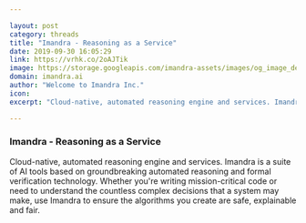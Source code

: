 ```yaml
---

layout: post
category: threads
title: "Imandra - Reasoning as a Service"
date: 2019-09-30 16:05:29
link: https://vrhk.co/2oAJTik
image: https://storage.googleapis.com/imandra-assets/images/og_image_default.jpg
domain: imandra.ai
author: "Welcome to Imandra Inc."
icon: 
excerpt: "Cloud-native, automated reasoning engine and services. Imandra is a suite of AI tools based on groundbreaking automated reasoning and formal verification technology. Whether you're writing mission-critical code or need to understand the countless complex decisions that a system may make, use Imandra to ensure the algorithms you create are safe, explainable and fair."

---
```


### Imandra - Reasoning as a Service

Cloud-native, automated reasoning engine and services. Imandra is a suite of AI tools based on groundbreaking automated reasoning and formal verification technology. Whether you're writing mission-critical code or need to understand the countless complex decisions that a system may make, use Imandra to ensure the algorithms you create are safe, explainable and fair.